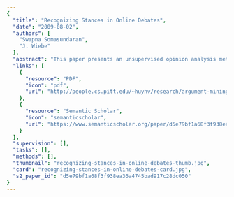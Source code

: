 ```yaml
---
{
  "title": "Recognizing Stances in Online Debates",
  "date": "2009-08-02",
  "authors": [
    "Swapna Somasundaran",
    "J. Wiebe"
  ],
  "abstract": "This paper presents an unsupervised opinion analysis method for debate-side classification, i.e., recognizing which stance a person is taking in an online debate. In order to handle the complexities of this genre, we mine the web to learn associations that are indicative of opinion stances in debates. We combine this knowledge with discourse information, and formulate the debate side classification task as an Integer Linear Programming problem. Our results show that our method is substantially better than challenging baseline methods.",
  "links": [
    {
      "resource": "PDF",
      "icon": "pdf",
      "url": "http://people.cs.pitt.edu/~huynv/research/argument-mining/Recognizing%20stances%20in%20online%20debates.pdf"
    },
    {
      "resource": "Semantic Scholar",
      "icon": "semanticscholar",
      "url": "https://www.semanticscholar.org/paper/d5e79bf1a68f3f938ea36a4745bad917c28dc050"
    }
  ],
  "supervision": [],
  "tasks": [],
  "methods": [],
  "thumbnail": "recognizing-stances-in-online-debates-thumb.jpg",
  "card": "recognizing-stances-in-online-debates-card.jpg",
  "s2_paper_id": "d5e79bf1a68f3f938ea36a4745bad917c28dc050"
}
---
```


